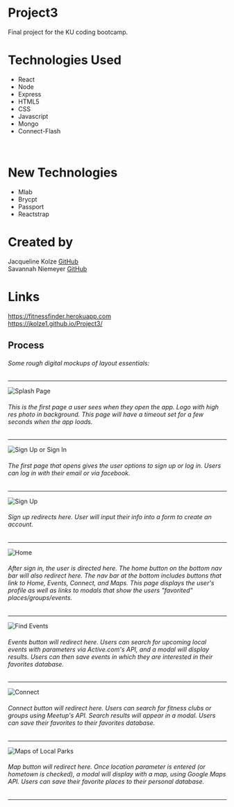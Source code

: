 # Project3
Final project for the KU coding bootcamp. 

# Technologies Used <br>
* React <br>
* Node <br>
* Express <br>
* HTML5 <br>
* CSS <br>
* Javascript <br>
* Mongo <br>
* Connect-Flash
<br>

# New Technologies
* Mlab <br>
* Brycpt<br>
* Passport<br>
* Reactstrap <br>

# Created by
Jacqueline Kolze [GitHub](https://github.com/Jkolze1) <br>
Savannah Niemeyer [GitHub](https://github.com/sniemeyer1)

# Links
https://fitnessfinder.herokuapp.com <br>
https://jkolze1.github.io/Project3/

## Process
###### Some rough digital mockups of layout essentials:
---
![Splash Page](/public/assets/images/mockups/SplashPage.png "Splash Page")
######  This is the first page a user sees when they open the app. Logo with high res photo in background. This page will have a timeout set for a few seconds when the app loads. 
---
![Sign Up or Sign In](/public/assets/images/mockups/SignUpSignIn.png "Sign Up or Sign In")
###### The first page that opens gives the user options to sign up or log in. Users can log in with their email or via facebook.
---
![Sign Up](/public/assets/images/mockups/SignUpPage.png "Sign Up")
###### Sign up redirects here. User will input their info into a form to create an account. 
---
![Home](/public/assets/images/mockups/Userhome.png "User Home")
###### After sign in, the user is directed here. The home button on the bottom nav bar will also redirect here. The nav bar at the bottom includes buttons that link to Home, Events, Connect, and Maps. This page displays the user's profile as well as links to modals that show the users "favorited" places/groups/events. 
---
![Find Events](/public/assets/images/mockups/FindEvents.png "Find Events")
###### Events button will redirect here. Users can search for upcoming local events with parameters via Active.com's API, and a modal will display results. Users can then save events in which they are interested in their favorites database.
---
![Connect](/public/assets/images/mockups/Connect.png "Connect")
###### Connect button will redirect here. Users can search for fitness clubs or groups using Meetup's API. Search results will appear in a modal. Users can save their favorites to their favorites database. 
---
![Maps of Local Parks](/public/assets/images/mockups/Maps.png "Maps")
###### Map button will redirect here. Once location parameter is entered (or hometown is checked), a modal will display with a map, using Google Maps API. Users can save their favorite places to their personal database. 
---
